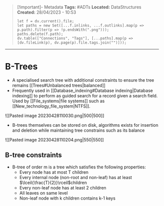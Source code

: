 > [!important]- Metadata
> **Tags:** #ADTs 
> **Located:** DataStructures
> **Created:** 28/04/2023 - 10:53
> ```dataviewjs
> let f = dv.current().file;
> let paths = new Set([...f.inlinks, ...f.outlinks].map(p => p.path).filter(p => !p.endsWith(".png")));
> paths.delete(f.path);
> dv.table(["Connections", "Tags"], [...paths].map(p => [dv.fileLink(p), dv.page(p).file.tags.join("")]));
> ```

___
# B-Trees
- A specialised search tree with additional constraints to ensure the tree remains [[Trees#Unbalanced trees|balanced]]
- Frequently used in [[Database_indexing#Database indexing|Database indexing]] to perform as guided search for a record given a search field.  Used by [[File_systems|file systems]] such as [[New_technology_file_system|NTFS]]. 

![[Pasted image 20230428110030.png|500|500]]

- B-trees themselves can be stored on disk, algorithms exists for insertion and deletion while maintaining tree constrains such as its balance

![[Pasted image 20230428110204.png|550|550]]

## B-tree constraints 
- B-tree of order m is a tree which satisfies the following properties:
    - Every node has at most T children
    - Every internal node (non-root and non-leaf) has at least $\lceil{\frac{T}{2}}\rceil$children 
    - Every non-leaf node has at least 2 children 
    - All leaves on same level
    - Non-leaf node with k children contains k-1 keys